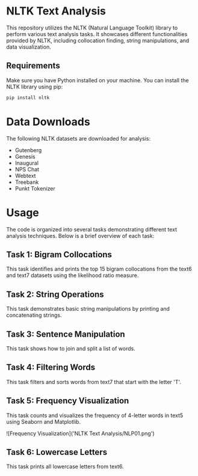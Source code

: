 # NLTK Text Analysis

This repository utilizes the NLTK (Natural Language Toolkit) library to perform various text analysis tasks. It showcases different functionalities provided by NLTK, including collocation finding, string manipulations, and data visualization.

## Requirements

Make sure you have Python installed on your machine. You can install the NLTK library using pip:

```bash
pip install nltk
```

# Data Downloads

The following NLTK datasets are downloaded for analysis:

- Gutenberg
- Genesis
- Inaugural
- NPS Chat
- Webtext
- Treebank
- Punkt Tokenizer

# Usage

The code is organized into several tasks demonstrating different text analysis techniques. Below is a brief overview of each task:

## Task 1: Bigram Collocations
This task identifies and prints the top 15 bigram collocations from the text6 and text7 datasets using the likelihood ratio measure.

## Task 2: String Operations
This task demonstrates basic string manipulations by printing and concatenating strings.

## Task 3: Sentence Manipulation
This task shows how to join and split a list of words.

## Task 4: Filtering Words
This task filters and sorts words from text7 that start with the letter 'T'.

## Task 5: Frequency Visualization
This task counts and visualizes the frequency of 4-letter words in text5 using Seaborn and Matplotlib.

![Frequency Visualization]('NLTK Text Analysis/NLP01.png')

## Task 6: Lowercase Letters
This task prints all lowercase letters from text6.
